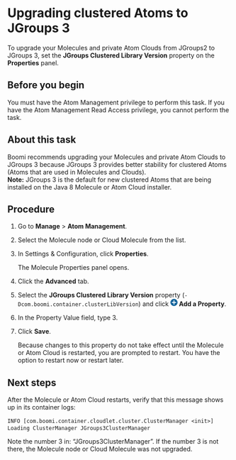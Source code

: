 # Upgrading clustered Atoms to JGroups 3 

<head>
  <meta name="guidename" content="Integration"/>
  <meta name="context" content="GUID-031158d9-8f85-4bfd-8549-da602ac7d7dc"/>
</head>

To upgrade your Molecules and private Atom Clouds from JGroups2 to JGroups 3, set the **JGroups Clustered Library Version** property on the **Properties** panel.

## Before you begin

You must have the Atom Management privilege to perform this task. If you have the Atom Management Read Access privilege, you cannot perform the task.

## About this task

Boomi recommends upgrading your Molecules and private Atom Clouds to JGroups 3 because JGroups 3 provides better stability for clustered Atoms (Atoms that are used in Molecules and Clouds).  
**Note:** JGroups 3 is the default for new clustered Atoms that are being installed on the Java 8 Molecule or Atom Cloud installer.

## Procedure

1.  Go to **Manage** \> **Atom Management**.

2.  Select the Molecule node or Cloud Molecule from the list.

3.  In Settings & Configuration, click **Properties**.

    The Molecule Properties panel opens.

4.  Click the **Advanced** tab.

5.  Select the **JGroups Clustered Library Version** property \(`-Dcom.boomi.container.clusterLibVersion`\) and click **![](../Images/main-ic-plus-sign-white-in-blue-circle-16_98f7af60-dd5f-4037-90cd-05cc9dfc5502.jpg) Add a Property**.

6.  In the Property Value field, type 3.

7.  Click **Save**.

    Because changes to this property do not take effect until the Molecule or Atom Cloud is restarted, you are prompted to restart. You have the option to restart now or restart later.

## Next steps

After the Molecule or Atom Cloud restarts, verify that this message shows up in its container logs:

```
INFO [com.boomi.container.cloudlet.cluster.ClusterManager <init>] Loading ClusterManager JGroups3ClusterManager
```

Note the number 3 in: “JGroups3ClusterManager”. If the number 3 is not there, the Molecule node or Cloud Molecule was not upgraded.